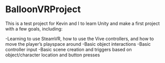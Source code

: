 # BalloonVRProject

This is a test project for Kevin and I to learn Unity and make a first project with a few goals, including:

-Learning to use SteamVR, how to use the Vive controllers, and how to move the player’s playspace around 
-Basic object interactions
-Basic controller input
-Basic scene creation and triggers based on object/character location and button presses
